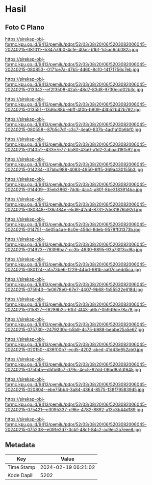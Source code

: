 # Hasil

## Foto C Plano

https://sirekap-obj-formc.kpu.go.id/9413/pemilu/pdpr/52/03/08/20/06/5203082006045-20240215-081011--5347c0b0-4cfe-40ac-b1bf-1c5ac6cb082a.jpg

https://sirekap-obj-formc.kpu.go.id/9413/pemilu/pdpr/52/03/08/20/06/5203082006045-20240215-080853--0171ce7a-47b5-4d60-8c10-14171756c7eb.jpg

https://sirekap-obj-formc.kpu.go.id/9413/pemilu/pdpr/52/03/08/20/06/5203082006045-20240215-013342--ef2f3508-42a5-48d7-83d8-9730ecd02b3c.jpg

https://sirekap-obj-formc.kpu.go.id/9413/pemilu/pdpr/52/03/08/20/06/5203082006045-20240215-013551--13d6c88b-ebff-4f0b-b909-43b52b42b792.jpg

https://sirekap-obj-formc.kpu.go.id/9413/pemilu/pdpr/52/03/08/20/06/5203082006045-20240215-080558--87b5c7d1-c3c7-4ea0-837b-4ad1a10b6bf0.jpg

https://sirekap-obj-formc.kpu.go.id/9413/pemilu/pdpr/52/03/08/20/06/5203082006045-20240215-014051--433e7e77-bb80-43a0-a1d2-2abaad18f592.jpg

https://sirekap-obj-formc.kpu.go.id/9413/pemilu/pdpr/52/03/08/20/06/5203082006045-20240215-014234--37bbc988-4083-4950-8ff5-369a430155b3.jpg

https://sirekap-obj-formc.kpu.go.id/9413/pemilu/pdpr/52/03/08/20/06/5203082006045-20240215-014409--35eb3862-7ddb-4ac4-a80f-8be3183914ba.jpg

https://sirekap-obj-formc.kpu.go.id/9413/pemilu/pdpr/52/03/08/20/06/5203082006045-20240215-080348--f36af84e-e5d9-42d4-8731-2de31876b92d.jpg

https://sirekap-obj-formc.kpu.go.id/9413/pemilu/pdpr/52/03/08/20/06/5203082006045-20240215-014751--4e05a4ae-8c0e-456d-8deb-9578ff01373b.jpg

https://sirekap-obj-formc.kpu.go.id/9413/pemilu/pdpr/52/03/08/20/06/5203082006045-20240215-014923--78396ba7-cc3b-4630-8895-93a73ff3cd6a.jpg

https://sirekap-obj-formc.kpu.go.id/9413/pemilu/pdpr/52/03/08/20/06/5203082006045-20240215-080124--afa73be6-f229-44bd-981b-aa07ccedd5ca.jpg

https://sirekap-obj-formc.kpu.go.id/9413/pemilu/pdpr/52/03/08/20/06/5203082006045-20240215-075943--1e0678e0-67e7-4407-9b68-1b55532e618d.jpg

https://sirekap-obj-formc.kpu.go.id/9413/pemilu/pdpr/52/03/08/20/06/5203082006045-20240215-015827--f6286b2c-6fbf-4f43-a657-059d9de78a78.jpg

https://sirekap-obj-formc.kpu.go.id/9413/pemilu/pdpr/52/03/08/20/06/5203082006045-20240215-075730--2479230c-b5b9-4c75-b988-bebbe25a5e67.jpg

https://sirekap-obj-formc.kpu.go.id/9413/pemilu/pdpr/52/03/08/20/06/5203082006045-20240215-020150--436f00b7-ecd5-4202-abed-41d43e652ab0.jpg

https://sirekap-obj-formc.kpu.go.id/9413/pemilu/pdpr/52/03/08/20/06/5203082006045-20240215-075045--d5fb6fc7-d79c-4ec5-92dd-06bd8a1df645.jpg

https://sirekap-obj-formc.kpu.go.id/9413/pemilu/pdpr/52/03/08/20/06/5203082006045-20240215-020804--ebe75bb4-3a84-4364-8575-138f795839d5.jpg

https://sirekap-obj-formc.kpu.go.id/9413/pemilu/pdpr/52/03/08/20/06/5203082006045-20240215-075421--e3095337-c96e-4782-8892-a13c3b44d189.jpg

https://sirekap-obj-formc.kpu.go.id/9413/pemilu/pdpr/52/03/08/20/06/5203082006045-20240215-075238--e091e2d7-3cbf-48cf-84c2-ac9ec2a7eee8.jpg


## Metadata

| Key        | Value               |
| ---------- | ------------------- |
| Time Stamp | 2024-02-19 06:21:02 |
| Kode Dapil | 5202                |



